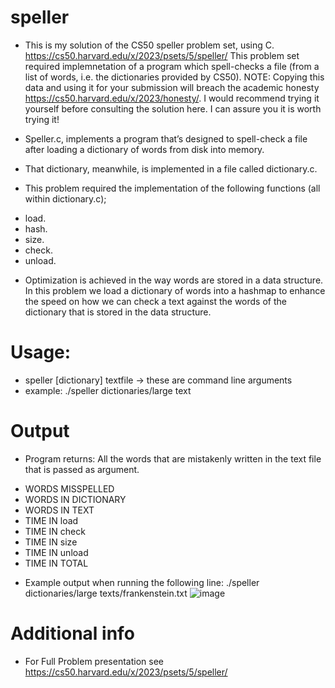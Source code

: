 # speller

* This is my solution of the CS50 speller problem set, using C. https://cs50.harvard.edu/x/2023/psets/5/speller/ This problem set required implemnetation of a program which spell-checks a file (from a list of words, i.e. the dictionaries provided by CS50). NOTE: Copying this data and using it for your submission will breach the academic honesty https://cs50.harvard.edu/x/2023/honesty/. I would recommend trying it yourself before consulting the solution here. I can assure you it is worth trying it!

* Speller.c, implements a program that’s designed to spell-check a file after loading a dictionary of words from disk into memory. 
* That dictionary, meanwhile, is implemented in a file called dictionary.c.

* This problem required the implementation of the following functions (all within dictionary.c);
- load.
- hash.
- size.
- check.
- unload.

* Optimization is achieved in the way words are stored in a data structure. In this problem we load a dictionary of words into a hashmap to enhance the speed on how we can check a text against the words of the dictionary that is stored in the data structure.


# Usage: 
* speller [dictionary] textfile -> these are command line arguments
* example: ./speller dictionaries/large text

# Output
* Program returns: All the words that are mistakenly written in the text file that is passed as argument.

- WORDS MISSPELLED
- WORDS IN DICTIONARY
- WORDS IN TEXT   
- TIME IN load         
- TIME IN check        
- TIME IN size         
- TIME IN unload       
- TIME IN TOTAL       

* Example  output when running the following line:  ./speller dictionaries/large texts/frankenstein.txt 
![image](https://github.com/lndmri/speller/assets/69853165/b7eba2d2-9eef-4948-8160-2f6017b2f2e7)



# Additional info
* For Full Problem presentation see https://cs50.harvard.edu/x/2023/psets/5/speller/
